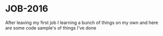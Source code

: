 # JOB-2016
After leaving my first job I learning a bunch of things on my own and here are some code sample's of things I've done
